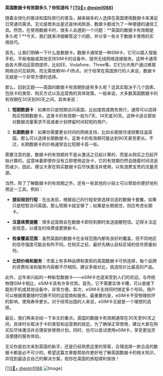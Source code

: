 **英国数据卡有效期多久？你知道吗？[[TG💪+ @esim1088](https://t.me/s/esim1088)]**

随着全球化的推进和国际旅行的普及，越来越多的人选择在英国使用数据卡来满足日常通讯需求。无论是商务出差还是休闲旅游，数据卡都成为了一种便捷的通信工具。然而，在使用数据卡时，很多人会遇到一个问题：**英国的数据卡有效期是多久呢？**今天，我们就来详细解答这个问题，并分享一些关于数据卡使用的实用技巧。

首先，让我们明确一下什么是数据卡。数据卡通常是一种SIM卡，它可以插入智能手机、平板电脑或其他支持SIM卡的设备中，提供无线网络连接服务。这种卡通常由各大移动运营商提供，比如EE、Vodafone、Three等。它们允许用户通过蜂窝网络访问互联网，而无需依赖Wi-Fi热点。对于经常在英国旅行的人来说，数据卡无疑是一个非常方便的选择。

那么，回到正题——英国的数据卡有效期到底有多久呢？这其实取决于几个因素，包括卡的类型、购买方式以及运营商的具体政策。一般来说，大多数英国数据卡的有效期在30天到90天之间。具体来说：

1. **短期数据卡**：如果你只是短期访问英国，比如度假或商务旅行，通常可以选择购买短期数据卡。这类卡的有效期一般为7天、14天或30天。这种卡适合那些对数据流量需求不高或者计划停留时间较短的用户。
   
2. **长期数据卡**：如果你需要更长时间的网络支持，比如长期居住或频繁往返英国，那么可以选择长期数据卡。这类卡的有效期可能达到90天甚至更长。不过，长期数据卡的价格通常会比短期卡高一些。

需要注意的是，数据卡的有效期并不是从激活之日起计算的，而是从购买之日起开始计算的。这意味着即使你没有立即使用这张卡，它的有效期仍然会随着时间流逝而减少。因此，建议大家在购买数据卡后尽快激活并使用，以免浪费宝贵的流量资源。

当然，除了了解数据卡的有效期之外，还有一些其他的小贴士可以帮助你更好地利用这一工具。例如：

- **提前规划行程**：在出发前，根据自己的行程安排选择合适的数据卡套餐。如果只是短暂访问英国，那么短期卡就足够了；如果是长期居住，则应考虑长期卡。
  
- **注意续费提醒**：很多运营商会在数据卡即将到期时发送提醒短信。记得关注这些信息，以便及时续费或更换新卡。

- **检查覆盖范围**：虽然英国的数据卡在全球范围内都有良好的覆盖，但不同地区的信号强度可能会有所不同。在购买之前，最好先确认目标区域的信号质量如何。

- **比较价格和服务**：市面上有多种品牌和类型的英国数据卡可供选择，每个品牌的资费标准和服务内容都不尽相同。建议多做对比，挑选性价比最高的产品。

此外，近年来兴起的一种新型数据卡——eSIM卡也逐渐受到人们的欢迎。与传统物理SIM卡相比，eSIM卡具有许多优势。首先，它不需要实体卡槽，可以直接下载到手机或其他设备中，非常方便。其次，eSIM卡支持同时绑定多个号码，用户可以根据需要随时切换不同的运营商和服务。最重要的是，eSIM卡不受物理损坏的影响，使用寿命更长。对于经常出国的人来说，eSIM卡无疑是一个理想的选择。

最后，我们再来总结一下本文的重点。英国的数据卡有效期通常在30天至90天之间，具体时长取决于卡的类型和运营商的规定。为了确保正常使用，建议大家在购买后尽快激活并合理安排使用计划。同时，也可以尝试使用eSIM卡，享受更加灵活便捷的服务体验。

无论你是初次来到英国的新手，还是已经熟悉这里的常客，合理选择一款合适的数据卡都是必不可少的。希望这篇文章能帮助你更好地了解英国数据卡的相关知识，并找到最适合自己的解决方案。祝你在英国的旅程顺利愉快！

[[TG💪+ @esim1088](https://t.me/s/esim1088) ![Image](https://i.postimg.cc/4NQfJmqS/Snipaste-2025-05-13-00-14-12.png)]